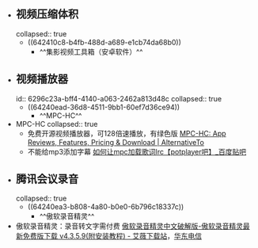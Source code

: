 - ## 视频压缩体积
  collapsed:: true
	- ((642410c8-b4fb-488d-a689-e1cb74da68b0))
		- ^^集影视频工具箱（安卓软件）^^
- ## 视频播放器
  id:: 6296c23a-bff4-4140-a063-2462a813d48c
  collapsed:: true
	- ((64240ead-36d8-4511-9bb1-60ef7d36ce94))
		- ^^MPC-HC^^
- MPC-HC
  collapsed:: true
	- 免费开源视频播放器，可128倍速播放，有绿色版 [MPC-HC: App Reviews, Features, Pricing & Download | AlternativeTo](https://alternativeto.net/software/mpc-hc/about/)
	- 不能给mp3添加字幕 [如何让mpc加载歌词lrc【potplayer吧】_百度贴吧](https://tieba.baidu.com/p/3312106315)
- ## 腾讯会议录音
  collapsed:: true
	- ((64240ea3-b808-4a80-b0e0-6b796c18337c))
		- ^^傲软录音精灵^^
- 傲软录音精灵：录音转文字需付费 [傲软录音精灵中文破解版-傲软录音精灵最新免费版下载 v4.3.5.9(附安装教程) - 艾薇下载站](https://www.aiweibk.com/438163.html)，[华东电信](https://xiazai.weidown.com/p/2751d364ee8b4fdb7b767294fe312baa7efe3b3d/Apowersoft.Streaming.Audio.Recorder_4.3.5.9_CRACK.7z)